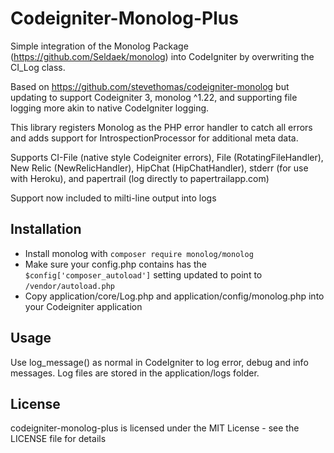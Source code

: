 Codeigniter-Monolog-Plus
===================

Simple integration of the Monolog Package (https://github.com/Seldaek/monolog) into CodeIgniter by overwriting the CI_Log class.

Based on https://github.com/stevethomas/codeigniter-monolog but updating to support Codeigniter 3, monolog ^1.22, and supporting file logging more akin to native CodeIgniter logging.

This library registers Monolog as the PHP error handler to catch all errors and adds support for IntrospectionProcessor for additional meta data.

Supports CI-File (native style Codeigniter errors), File (RotatingFileHandler), New Relic (NewRelicHandler), HipChat (HipChatHandler), stderr (for use with Heroku), and papertrail (log directly to papertrailapp.com)

Support now included to milti-line output into logs

Installation
------------
* Install monolog with ```composer require monolog/monolog```
* Make sure your config.php contains has the ```$config['composer_autoload']``` setting updated to point to ```/vendor/autoload.php```
* Copy application/core/Log.php and application/config/monolog.php into your Codeigniter application

Usage
-----
Use log_message() as normal in CodeIgniter to log error, debug and info messages. Log files are stored in the application/logs folder.

License
-------
codeigniter-monolog-plus is licensed under the MIT License - see the LICENSE file for details
